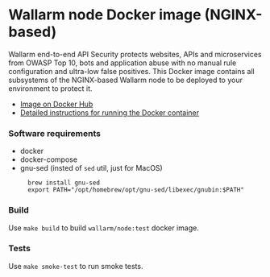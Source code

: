 # Wallarm node Docker image (NGINX-based)

Wallarm end-to-end API Security protects websites, APIs and microservices from OWASP Top 10, bots and application abuse with no manual rule configuration and ultra-low false positives. This Docker image contains all subsystems of the NGINX-based Wallarm node to be deployed to your environment to protect it.

* [Image on Docker Hub](https://hub.docker.com/r/wallarm/node)
* [Detailed instructions for running the Docker container](https://docs.wallarm.com/admin-en/installation-docker-en/)

### Software requirements
* docker
* docker-compose
* gnu-sed (insted of `sed` util, just for MacOS)
  ```
    brew install gnu-sed
    export PATH="/opt/homebrew/opt/gnu-sed/libexec/gnubin:$PATH"

### Build

Use `make build` to build `wallarm/node:test` docker image.

### Tests

Use `make smoke-test` to run smoke tests.
